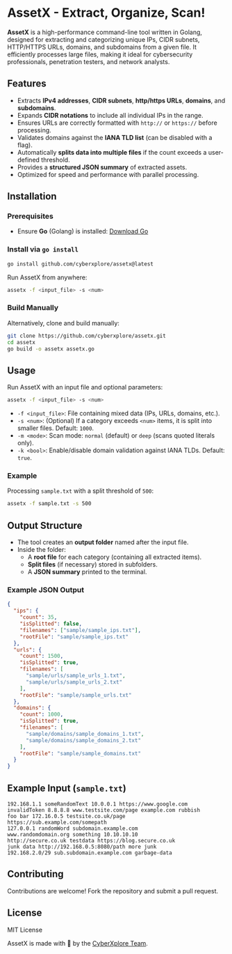 # AssetX - Extract, Organize, Scan!

**AssetX** is a high-performance command-line tool written in Golang, designed for extracting and categorizing unique IPs, CIDR subnets, HTTP/HTTPS URLs, domains, and subdomains from a given file. It efficiently processes large files, making it ideal for cybersecurity professionals, penetration testers, and network analysts.

## Features
- Extracts **IPv4 addresses**, **CIDR subnets**, **http/https URLs**, **domains**, and **subdomains**.
- Expands **CIDR notations** to include all individual IPs in the range.
- Ensures URLs are correctly formatted with `http://` or `https://` before processing.
- Validates domains against the **IANA TLD list** (can be disabled with a flag).
- Automatically **splits data into multiple files** if the count exceeds a user-defined threshold.
- Provides a **structured JSON summary** of extracted assets.
- Optimized for speed and performance with parallel processing.

## Installation

### Prerequisites
- Ensure **Go** (Golang) is installed: [Download Go](https://go.dev/dl/)

### Install via `go install`
```sh
go install github.com/cyberxplore/assetx@latest
```
Run AssetX from anywhere:
```sh
assetx -f <input_file> -s <num>
```

### Build Manually
Alternatively, clone and build manually:
```sh
git clone https://github.com/cyberxplore/assetx.git
cd assetx
go build -o assetx assetx.go
```

## Usage
Run AssetX with an input file and optional parameters:
```sh
assetx -f <input_file> -s <num>
```
- `-f <input_file>`: File containing mixed data (IPs, URLs, domains, etc.).
- `-s <num>`: (Optional) If a category exceeds `<num>` items, it is split into smaller files. Default: `1000`.
- `-m <mode>`: Scan mode: `normal` (default) or `deep` (scans quoted literals only).
- `-k <bool>`: Enable/disable domain validation against IANA TLDs. Default: `true`.

### Example
Processing `sample.txt` with a split threshold of `500`:
```sh
assetx -f sample.txt -s 500
```

## Output Structure
- The tool creates an **output folder** named after the input file.
- Inside the folder:
  - A **root file** for each category (containing all extracted items).
  - **Split files** (if necessary) stored in subfolders.
  - A **JSON summary** printed to the terminal.

### Example JSON Output
```json
{
  "ips": {
    "count": 35,
    "isSplitted": false,
    "filenames": ["sample/sample_ips.txt"],
    "rootFile": "sample/sample_ips.txt"
  },
  "urls": {
    "count": 1500,
    "isSplitted": true,
    "filenames": [
      "sample/urls/sample_urls_1.txt",
      "sample/urls/sample_urls_2.txt"
    ],
    "rootFile": "sample/sample_urls.txt"
  },
  "domains": {
    "count": 1000,
    "isSplitted": true,
    "filenames": [
      "sample/domains/sample_domains_1.txt",
      "sample/domains/sample_domains_2.txt"
    ],
    "rootFile": "sample/sample_domains.txt"
  }
}
```

## Example Input (`sample.txt`)
```text
192.168.1.1 someRandomText 10.0.0.1 https://www.google.com
invalidToken 8.8.8.8 www.testsite.com/page example.com rubbish
foo bar 172.16.0.5 testsite.co.uk/page https://sub.example.com/somepath
127.0.0.1 randomWord subdomain.example.com
www.randomdomain.org something 10.10.10.10
http://secure.co.uk testdata https://blog.secure.co.uk
junk data http://192.168.0.5:8080/path more junk
192.168.2.0/29 sub.subdomain.example.com garbage-data
```

## Contributing
Contributions are welcome! Fork the repository and submit a pull request.

## License
MIT License



AssetX is made with 🖤 by the [CyberXplore Team](https://cyberxplore.com).

